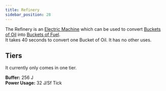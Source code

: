```yaml
---
title: Refinery
sidebar_position: 28
---
```


The Refinery is an [Electric Machine](../Electric-Machines.md) which can be used to convert [Buckets of Oil](../../Resources/Fuel/Bucket-of-Oil.md) into [Buckets of Fuel](../../Resources/Fuel/Bucket-of-Fuel.md).  
It takes 40 seconds to convert one Bucket of Oil. It has no other uses.

## Tiers

It currently only comes in one tier.  

**Buffer:** 256 J  
**Power Usage:** 32 J/Sf Tick  
